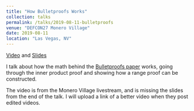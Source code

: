 ```yaml
---
title: "How Bulletproofs Works"
collection: talks
permalink: /talks/2019-08-11-bulletproofs
venue: "DEFCON27 Monero Village"
date: 2019-08-11
location: "Las Vegas, NV"
---
```


[Video](https://www.youtube.com/watch?v=un7-pwkZRDc&feature=youtu.be&t=4632) and [Slides](https://speakerdeck.com/cathieyun/how-bulletproofs-works)

I talk about how the math behind the [Bulletproofs paper](https://crypto.stanford.edu/bulletproofs/) works, going through the inner product proof and showing how a range proof can be constructed. 

The video is from the Monero Village livestream, and is missing the slides from the end of the talk. I will upload a link of a better video when they post edited videos.